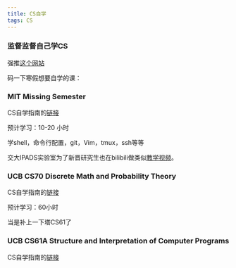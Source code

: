 ```yaml
---
title: CS自学
tags: CS
---
```


### 监督监督自己学CS

<!--more-->

强推[这个网站](https://pkuflyingpig.github.io/pku-cs-self-learning/)  

码一下寒假想要自学的课：  

### MIT Missing Semester  

CS自学指南的[链接](https://pkuflyingpig.github.io/pku-cs-self-learning/%E7%BC%96%E7%A8%8B%E5%85%A5%E9%97%A8/MIT-Missing-Semester/)

预计学习：10-20 小时

学shell，命令行配置，git，Vim，tmux，ssh等等

交大IPADS实验室为了新晋研究生也在bilibili做类似[教学视频](https://space.bilibili.com/1085720801?share_medium=iphone&share_plat=ios&share_session_id=4EA3D257-E629-465D-AACA-381CCD79D398&share_source=WEIXIN&share_tag=s_i&timestamp=1639468845&unique_k=wDuiRvP)。

### UCB CS70 Discrete Math and Probability Theory

CS自学指南的[链接](https://pkuflyingpig.github.io/pku-cs-self-learning/%E6%95%B0%E5%AD%A6%E8%BF%9B%E9%98%B6/CS70/)  

预计学习：60小时  

当是补上一下塔CS61了

### UCB CS61A Structure and Interpretation of Computer Programs

CS自学指南的[链接](https://pkuflyingpig.github.io/pku-cs-self-learning/%E7%BC%96%E7%A8%8B%E5%85%A5%E9%97%A8/CS61A/)  
